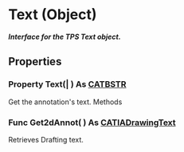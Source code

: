 # Text (Object)

**_Interface for the TPS Text object._**

## Properties

### Property **Text**(| ) As [CATBSTR](../System/typedef_CATBSTR_8129.md)

   Get the annotation's text.  Methods

### Func **Get2dAnnot**( ) As [CATIADrawingText](../DraftingInterfaces/interface_DrawingText_26559.md)

   Retrieves Drafting text.